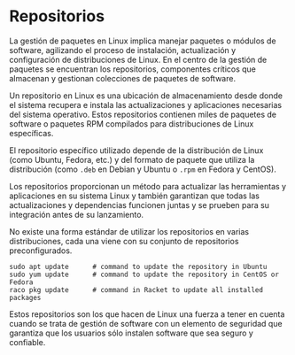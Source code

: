 # Repositorios

La gestión de paquetes en Linux implica manejar paquetes o módulos de software, agilizando el proceso de instalación, actualización y configuración de distribuciones de Linux. En el centro de la gestión de paquetes se encuentran los repositorios, componentes críticos que almacenan y gestionan colecciones de paquetes de software.

Un repositorio en Linux es una ubicación de almacenamiento desde donde el sistema recupera e instala las actualizaciones y aplicaciones necesarias del sistema operativo. Estos repositorios contienen miles de paquetes de software o paquetes RPM compilados para distribuciones de Linux específicas.

El repositorio específico utilizado depende de la distribución de Linux (como Ubuntu, Fedora, etc.) y del formato de paquete que utiliza la distribución (como `.deb` en Debian y Ubuntu o `.rpm` en Fedora y CentOS).

Los repositorios proporcionan un método para actualizar las herramientas y aplicaciones en su sistema Linux y también garantizan que todas las actualizaciones y dependencias funcionen juntas y se prueben para su integración antes de su lanzamiento.

No existe una forma estándar de utilizar los repositorios en varias distribuciones, cada una viene con su conjunto de repositorios preconfigurados.

```
sudo apt update      # command to update the repository in Ubuntu
sudo yum update      # command to update the repository in CentOS or Fedora
raco pkg update      # command in Racket to update all installed packages
```

Estos repositorios son los que hacen de Linux una fuerza a tener en cuenta cuando se trata de gestión de software con un elemento de seguridad que garantiza que los usuarios sólo instalen software que sea seguro y confiable.